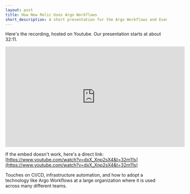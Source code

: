 ```yaml
---
layout: post
title: How New Relic Uses Argo Workflows
short_description: A short presentation for the Argo Workflows and Events community meeting
---
```


Here's the recording, hosted on Youtube. Our presentation starts at about 32:11.

<iframe width="560" height="315" src="https://www.youtube.com/watch?v=dxX_Xnp2sX4&t=220s" frameborder="0" allow="accelerometer; autoplay; clipboard-write; encrypted-media; gyroscope; picture-in-picture" allowfullscreen></iframe>

If the embed doesn't work, here's a direct link: [https://www.youtube.com/watch?v=dxX_Xnp2sX4&t=32m11s](https://www.youtube.com/watch?v=dxX_Xnp2sX4&t=32m11s)

Touches on CI/CD, infrastructure automation, and how to adopt a technology like Argo Workflows at a large organization where it is used across many different teams.